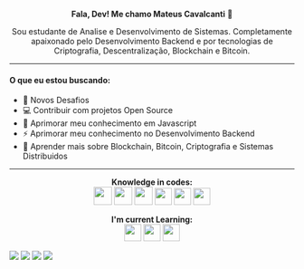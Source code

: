 <p align="center"> <b>Fala, Dev! Me chamo Mateus Cavalcanti</b> 👋 </p>
<p align="center"> Sou estudante de Analise e Desenvolvimento de Sistemas. Completamente apaixonado pelo Desenvolvimento Backend e por tecnologias de Criptografia, Descentralização, Blockchain e Bitcoin.</p>

<hr>

#### O que eu estou buscando: 
<ul>
  <li> 🚀 Novos Desafios </li>
  <li> 💻 Contribuir com projetos Open Source </li>
  <li> 💛 Aprimorar meu conhecimento em Javascript </li>
  <li> ⚡ Aprimorar meu conhecimento no Desenvolvimento Backend </li>
  <li> 🖤 Aprender mais sobre Blockchain, Bitcoin, Criptografia e Sistemas Distribuidos </li>
</ul>

<hr>

<p align="center">
  <b>Knowledge in codes:</b><br>
  <img src="https://user-images.githubusercontent.com/71419758/96328607-6172b180-101b-11eb-8de4-81c94280bc05.png" width="32px">
  <img src="https://user-images.githubusercontent.com/71419758/96328608-63d50b80-101b-11eb-82b9-16f1cc817a6d.png" width="32px">
  <img src="https://user-images.githubusercontent.com/71419758/96328617-78190880-101b-11eb-8c44-48c751a62558.png" width="32px">
  <img src="https://user-images.githubusercontent.com/71419758/96328711-64ba6d00-101c-11eb-96ec-9c43920b198b.png" width="30px">
  <img src="https://user-images.githubusercontent.com/71419758/96328715-73a11f80-101c-11eb-9572-cad128eba19e.png" width="30px">
  <img src="https://user-images.githubusercontent.com/71419758/96328721-84519580-101c-11eb-9975-06aa8d5e4175.png" width="30px">
</p>

<p align="center">
  <b>I'm current Learning:</b><br>
  <img src="https://user-images.githubusercontent.com/71419758/96328676-0d1c0180-101c-11eb-98b3-c32d82ef88aa.png" width="30px">
  <img src="https://user-images.githubusercontent.com/71419758/96328909-4ce3e880-101e-11eb-8509-5ef4ec3f14aa.png" width="30px">
  <img src="https://user-images.githubusercontent.com/71419758/96328800-16f23480-101d-11eb-801c-7b8023928087.png" width="30px">
</p>

[<img src="https://img.shields.io/badge/portfolio-%2312100E.svg?&style=for-the-badge&logo=github&logoColor=white" />](https://github.com/matteuscavl/)
[<img src="https://img.shields.io/badge/instagram-%23E4405F.svg?&style=for-the-badge&logo=instagram&logoColor=white" />](https://www.instagram.com/cavalcan7i_/?hl=pt-br)
[<img src="https://img.shields.io/badge/whatsapp-%25d366.svg?&style=for-the-badge&logo=whatsapp&logoColor=white" />](https://wa.me/5581987361156)
[<img src="https://img.shields.io/badge/linkedin-%230077B5.svg?&style=for-the-badge&logo=linkedin&logoColor=white" />](https://www.linkedin.com/in/mateus-cavalcanti-2217a11b8/)
